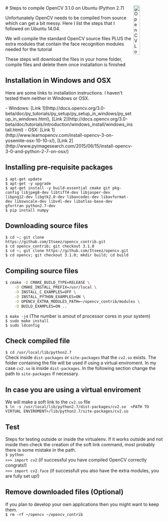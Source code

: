 <img margin-top="50px" align="right" width="20%" src="http://www.apulus.com/wp-content/uploads/2014/11/OpenCV-Logo.png" alt="OpenCV Logo">
# Steps to compile OpenCV 3.1.0 on Ubuntu (Python 2.7)

<p>Unfortunately OpenCV needs to be compiled from source which can get a bit messy. Here I list the steps that I followed
on Ubuntu 14.04.</p>
<p>We will compile the standard OpenCV source files PLUS the extra modules that contain the face recognition modules
needed for the tutorial</p>
<p>These steps will download the files in your home folder, compile files and delete them once installation is finished</p>

## Installation in Windows and OSX
<p>Here are some links to installation instructions. I haven't tested them neither in Windows or OSX.</p>
- Windows: [Link 1](http://docs.opencv.org/3.0-beta/doc/py_tutorials/py_setup/py_setup_in_windows/py_setup_in_windows.html), [Link 2](http://docs.opencv.org/3.0-beta/doc/tutorials/introduction/windows_install/windows_install.html)
- OSX: [Link 1](http://www.learnopencv.com/install-opencv-3-on-yosemite-osx-10-10-x/), [Link 2](http://www.pyimagesearch.com/2015/06/15/install-opencv-3-0-and-python-2-7-on-osx/)

## Installing pre-requisite packages
`$ apt-get update`<br>
`$ apt-get -y upgrade`<br>
`$ apt-get install -y build-essential cmake git pkg-config libjpeg8-dev libtiff4-dev libjasper-dev libpng12-dev libgtk2.0-dev
libavcodec-dev libavformat-dev libswscale-dev libv4l-dev libatlas-base-dev gfortran python2.7-dev`<br>
`$ pip install numpy`

## Downloading source files
`$ cd ~; git clone https://github.com/Itseez/opencv_contrib.git`<br>
`$ cd opencv_contrib; git checkout 3.1.0`<br>
`$ cd ~; git clone https://github.com/Itseez/opencv.git`<br>
`$ cd opencv; git checkout 3.1.0; mkdir build; cd build`<br>

## Compiling source files
```bash
$ cmake -D CMAKE_BUILD_TYPE=RELEASE \
	-D CMAKE_INSTALL_PREFIX=/usr/local \
	-D INSTALL_C_EXAMPLES=OFF \
	-D INSTALL_PYTHON_EXAMPLES=ON \
	-D OPENCV_EXTRA_MODULES_PATH=~/opencv_contrib/modules \
	-D BUILD_EXAMPLES=ON ..
```
`$ make -j4` (The number is amout of processor cores in your system)<br>
`$ sudo make install`<br>
`$ sudo ldconfig`

## Check compiled file
`$ cd /usr/local/lib/python2.7`<br>
Check inside `dist-packages` or `site-packages` that the `cv2.so` exists. The folder containing the file will be 
used if using a virtual enviroment. In my case `cv2.so` is inside `dist-packages`. In the following section change the path
to `site-packages` if necessary.

## In case you are using a virtual enviroment
We will make a soft link to the `cv2.so` file<br>
`$ ln -s /usr/local/lib/python2.7/dist-packages/cv2.so 
<PATH TO VIRTUAL ENVIROMENT>/lib/python2.7/site-packages/cv2.so`

## Test
Steps for testing outside or inside the virtualenv. If it works outside and not inside then check the creation of the soft link command,
most probably there is some mistake in the path.<br>
`$ python`<br>
`>>> import cv2` (if successful you have compiled OpenCV correctly congrats!)<br>
`>>> import cv2.face` (if successfull you also have the extra modules, you are fully set up!)

## Remove downloaded files (Optional)
If you plan to develop your own applications then you might want to keep them.<br>
`$ rm -rf ~/opencv ~/opencv_contrib`
